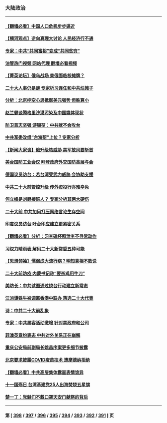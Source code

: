 ### 大陆政治
---
#### [【翻墙必看】中国人口危机步步逼近](../../pages/ncid277/n13838455.md?10041245) 
#### [【横河观点】逆向真理大讨论 人民经济行不通](../../pages/ncid277/n13838280.md?10041245) 
#### [专家：中共“共同富裕”变成“共同贫穷”](../../pages/ncid277/n13838300.md?10041245) 
#### [油管热门视频 网站代理 翻墙必看视频](http://209.222.30.114:81/youtube.html?10041245)
#### [【菁英论坛】俄乌战场 美俄面临核摊牌？](../../pages/ncid277/n13837616.md?10041245) 
#### [二十大人事仍是谜 专家析习连任和中共烂摊子](../../pages/ncid277/n13838146.md?10041245) 
#### [分析：北京挖空心思抵御美元强势 但胜算小](../../pages/ncid277/n13838226.md?10041245) 
#### [赵兰健谈腾格里沙漠污染及中国媒体现状](../../pages/ncid277/n13838217.md?10041245) 
#### [防卫意志坚强 游锡堃：中共就不会攻台](../../pages/ncid277/n13837992.md?10041245) 
#### [中共军委改组“台海帮”上位？专家分析](../../pages/ncid277/n13837959.md?10041245) 
#### [【新闻大家谈】俄升级核威胁 美军放风要斩首](../../pages/ncid277/n13838060.md?10041245) 
#### [美台国防工业会议 拜登政府外交国防高层与会](../../pages/ncid277/n13837664.md?10041245) 
#### [德国议员访台：若台湾受武力威胁 会协助支援](../../pages/ncid277/n13837603.md?10041245) 
#### [中共二十大前管控升级 传外资投行亦难幸免](../../pages/ncid277/n13837738.md?10041245) 
#### [何立峰是刘鹤接班人？ 专家分析其两大硬伤](../../pages/ncid277/n13837737.md?10041245) 
#### [二十大前 中共加码打压网络言论生存空间](../../pages/ncid277/n13837805.md?10041245) 
#### [印度议员访台 吁台印应建立更紧密关系](../../pages/ncid277/n13837761.md?10041245) 
#### [【翻墙必看】分析：习李碰杯照泄李不寻常动作](../../pages/ncid277/n13837642.md?10041245) 
#### [习权力晴雨表 解码二十大新常委五种可能](../../pages/ncid277/n13837527.md?10041245) 
#### [【思想领袖】懦弱成大流行病？明知真相不敢说](../../pages/ncid277/n13820207.md?10041245) 
#### [二十大前防疫 内蒙书记称“要杀鸡用牛刀”](../../pages/ncid277/n13837495.md?10041245) 
#### [美防长：中共试图通过绕台行动建立新常态](../../pages/ncid277/n13837488.md?10041245) 
#### [江派谭铁牛被调离香港中联办 落选二十大代表](../../pages/ncid277/n13837076.md?10041245) 
#### [诗：中共二十大前乱象](../../pages/ncid277/n13837390.md?10041245) 
#### [专家：中共黑客活动激增 针对美政府和公司](../../pages/ncid277/n13837254.md?10041245) 
#### [菲澳英意纷表态 中共对外关系正在崩解](../../pages/ncid277/n13837131.md?10041245) 
#### [重庆公安局前副局长姚昌序案更多细节披露](../../pages/ncid277/n13837134.md?10041245) 
#### [北京要求披露COVID疫苗技术 遭摩德纳拒绝](../../pages/ncid277/n13836871.md?10041245) 
#### [【翻墙必看】中共高层集体露面表情诡异](../../pages/ncid277/n13837050.md?10041245) 
#### [十一国殇日 台湾基建党25人出海焚烧五星旗](../../pages/ncid277/n13836982.md?10041245) 
#### [楚一丁：党魁们不戴口罩天安门献祭的背后](../../pages/ncid277/n13837002.md?10041245) 

---
#### 第 [ [398](./398.md?10041245) / [397](./397.md?10041245) / [396](./396.md?10041245) / [395](./395.md?10041245) / [394](./394.md?10041245) / [393](./393.md?10041245) / [392](./392.md?10041245) / [391](./391.md?10041245) ] 页
